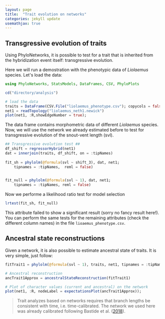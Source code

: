 ```yaml
---
layout: page
title:  "Trait evolution on networks"
categories: jekyll update
usemathjax: true
---
```


## Transgressive evolution of traits
Using PhyloNetworks, it is possible to test for a trait that is inherited from the hybridization event itself: transgressive evolution.

Here we will run a demostration with the phenotypic data of *Liolaemus* species. Let's load the data:

```julia
using PhyloNetworks, StatsModels, DataFrames, CSV, PhyloPlots

cd("directory/analysis")

# load the data
traits = DataFrame(CSV.File("liolaemus_phenotype.csv"); copycols = false)
net1 = readTopology("liolaemus_neth1.newick")
plot(net1, :R,showEdgeNumber = true);
```

The data frame contains morphometric data of different *Liolaemus* species. Now, we will use the network we already estimated before to test for transgressive evolution of the snout-vent length (svl).

```julia
## Transgressive evolution test ##
df_shift = regressorHybrid(net1)
dat = innerjoin(traits, df_shift, on = :tipNames)
	
fit_sh = phylolm(@formula(svl ~ shift_3), dat, net1;
	tipnames = :tipNames,  reml = false)
	

fit_null = phylolm(@formula(svl ~ 1), dat, net1;
	tipnames = :tipNames, reml = false)
```
Now we performe a likelihood ratio test for model selection

```julia
lrtest(fit_sh, fit_null)
```
 
This attribute failed to show a significant result (sorry no fancy result here!). You can perform the same tests for the remaining attributes (check the different column names)
in the file `lioaemus_phenotype.csv`.

## Ancestral state reconstructions

Given a network, it is also possible to estimate ancestral state of traits. It is very simple, just follow:
```julia
fitTrait1 = phylolm(@formula(svl ~ 1), traits, net1, tipnames = :tipNames)

# Ancestral reconstruction
ancTrait1Approx = ancestralStateReconstruction(fitTrait1)

# Plot of character values (current and ancestral) on the network
plot(net1, :R, nodeLabel = expectationsPlot(ancTrait1Approx));
```

>Trait analyzes based on networks requires that branch lengths be consistent with time, i.e. time-calibrated.
The network we used here was already calibrated following Bastide et al. ([2018](https://doi.org/10.1093/sysbio/syy033)). 


